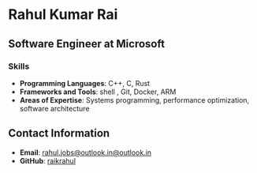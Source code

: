 
# Rahul Kumar Rai

## Software Engineer at Microsoft

### Skills
- **Programming Languages**: C++, C, Rust
- **Frameworks and Tools**: shell , Git, Docker, ARM 
- **Areas of Expertise**: Systems programming, performance optimization, software architecture

## Contact Information
- **Email**: [rahul.jobs@outlook.in@outlook.in](mailto:rahul.jobs@outlook.in)
- **GitHub**: [raikrahul](https://github.com/raikrahul)
